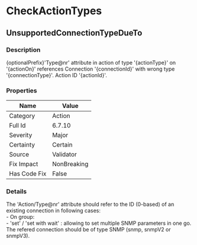 ﻿---  
uid: Validator_6_7_10  
---

# CheckActionTypes

## UnsupportedConnectionTypeDueTo

### Description

{optionalPrefix}'Type@nr' attribute in action of type '{actionType}' on '{actionOn}' references Connection '{connectionId}' with wrong type '{connectionType}'. Action ID '{actionId}'.

### Properties

| Name         | Value       |
| ------------ | ----------- |
| Category     | Action      |
| Full Id      | 6.7.10      |
| Severity     | Major       |
| Certainty    | Certain     |
| Source       | Validator   |
| Fix Impact   | NonBreaking |
| Has Code Fix | False       |

### Details

The 'Action\/Type@nr' attribute should refer to the ID (0\-based) of an existing connection in following cases:  
\- On group:  
    \- 'set' \/ 'set with wait' : allowing to set multiple SNMP parameters in one go. The refered connection should be of type SNMP (snmp, snmpV2 or snmpV3).
